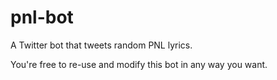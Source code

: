 # pnl-bot
A Twitter bot that tweets random PNL lyrics.

You're free to re-use and modify this bot in any way you want.
